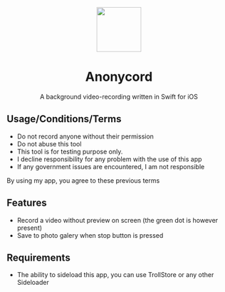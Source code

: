 <p align="center">
   <img align="center" src='https://i.ibb.co/mHyB52V/appicon-modified.png' width=100>
 </p>
 <h1 align="center"> Anonycord </h1>
 <p align="center">A background video-recording written in Swift for iOS</p>
 
 ## Usage/Conditions/Terms
 - Do not record anyone without their permission
 - Do not abuse this tool
 - This tool is for testing purpose only.
 - I decline responsibility for any problem with the use of this app
 - If any government issues are encountered, I am not responsible
 
By using my app, you agree to these previous terms

## Features
- Record a video without preview on screen (the green dot is however present)
- Save to photo galery when stop button is pressed

## Requirements
- The ability to sideload this app, you can use TrollStore or any other Sideloader
